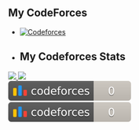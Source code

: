 ## My CodeForces

- [![Codeforces](https://img.shields.io/badge/Codeforces-Profile-blue)](https://codeforces.com/profile/mirza123)

- ## My Codeforces Stats


<a href="https://github.com/iamirzashowvik/cf_stats">
<img src="https://raw.githubusercontent.com/iamirzashowvik/cf-stats/main/output/light_card.svg#gh-dark-mode-only" />
<img src="https://raw.githubusercontent.com/iamirzashowvik/cf-stats/main/output/light_card.svg"/>
</a>
<br/>
<a href="https://github.com/iamirzashowvik/cf_stats">
<img src="https://raw.githubusercontent.com/iamirzashowvik/cf_stats/main/output/max_rating.svg" />
<img src="https://raw.githubusercontent.com/iamirzashowvik/cf_stats/main/output/rating.svg" />
</a>


